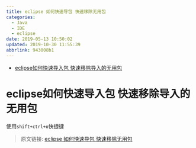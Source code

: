 ```yaml
---
title: eclipse 如何快速导包 快速移除无用包
categories: 
  - Java
  - IDE
  - eclipse
date: 2019-05-13 10:50:02
updated: 2019-10-30 11:55:39
abbrlink: 943008b1
---
```

- [eclipse如何快速导入包 快速移除导入的无用包](/blog/html/943008b1/#eclipse如何快速导入包-快速移除导入的无用包)

<!--more-->
<script src="https://cdn.bootcss.com/jquery/3.4.0/jquery.slim.min.js"></script>
<script>$(document).ready(function () {$(".post-body > ul:nth-child(1)").hide();});</script>

<!--end-->
# eclipse如何快速导入包 快速移除导入的无用包 #
使用`shift+ctrl+o`快捷键
>原文链接: [eclipse 如何快速导包 快速移除无用包](https://lanlan2017.github.io/blog/943008b1/)